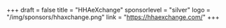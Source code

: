 +++
draft = false
title = "HHAeXchange"
sponsorlevel = "silver"
logo = "/img/sponsors/hhaxchange.png"
link = "https://hhaexchange.com/"
+++
